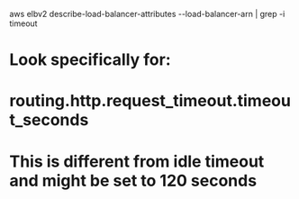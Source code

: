 aws elbv2 describe-load-balancer-attributes --load-balancer-arn <your-alb-arn> | grep -i timeout

# Look specifically for:
# routing.http.request_timeout.timeout_seconds
# This is different from idle timeout and might be set to 120 seconds
